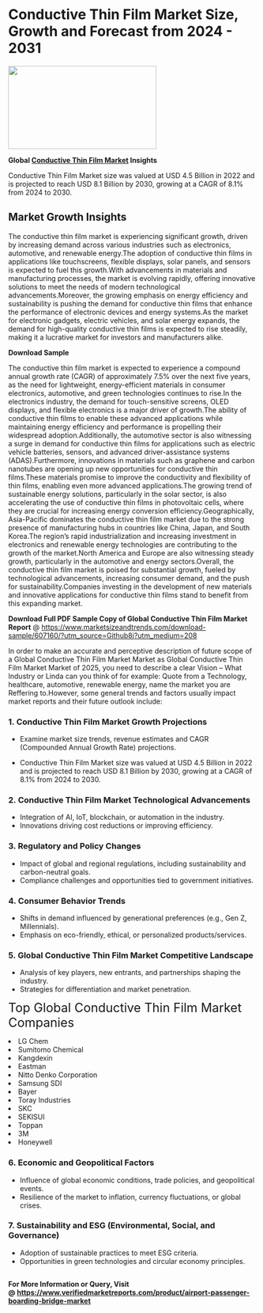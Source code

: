 <H1>Conductive Thin Film Market Size, Growth and Forecast from 2024 - 2031</H1><img class="aligncenter size-medium wp-image-584254" src="https://thirdeyenews.in/wp-content/uploads/2024/09/Global-Market-Research-300x168.jpeg" alt="" width="300" height="168" /><p><strong>Global&nbsp;<a href="https://www.marketsizeandtrends.com/download-sample/607160/?utm_source=Github8j?utm_medium=208">Conductive Thin Film Market</a> Insights</strong></p><p>Conductive Thin Film Market size was valued at USD 4.5 Billion in 2022 and is projected to reach USD 8.1 Billion by 2030, growing at a CAGR of 8.1% from 2024 to 2030.</p><p><h2>Market Growth Insights</h2> <p>The conductive thin film market is experiencing significant growth, driven by increasing demand across various industries such as electronics, automotive, and renewable energy.The adoption of conductive thin films in applications like touchscreens, flexible displays, solar panels, and sensors is expected to fuel this growth.With advancements in materials and manufacturing processes, the market is evolving rapidly, offering innovative solutions to meet the needs of modern technological advancements.Moreover, the growing emphasis on energy efficiency and sustainability is pushing the demand for conductive thin films that enhance the performance of electronic devices and energy systems.As the market for electronic gadgets, electric vehicles, and solar energy expands, the demand for high-quality conductive thin films is expected to rise steadily, making it a lucrative market for investors and manufacturers alike.</p> <p><strong>Download Sample</strong></p> <p>The conductive thin film market is expected to experience a compound annual growth rate (CAGR) of approximately 7.5% over the next five years, as the need for lightweight, energy-efficient materials in consumer electronics, automotive, and green technologies continues to rise.In the electronics industry, the demand for touch-sensitive screens, OLED displays, and flexible electronics is a major driver of growth.The ability of conductive thin films to enable these advanced applications while maintaining energy efficiency and performance is propelling their widespread adoption.Additionally, the automotive sector is also witnessing a surge in demand for conductive thin films for applications such as electric vehicle batteries, sensors, and advanced driver-assistance systems (ADAS).Furthermore, innovations in materials such as graphene and carbon nanotubes are opening up new opportunities for conductive thin films.These materials promise to improve the conductivity and flexibility of thin films, enabling even more advanced applications.The growing trend of sustainable energy solutions, particularly in the solar sector, is also accelerating the use of conductive thin films in photovoltaic cells, where they are crucial for increasing energy conversion efficiency.Geographically, Asia-Pacific dominates the conductive thin film market due to the strong presence of manufacturing hubs in countries like China, Japan, and South Korea.The region’s rapid industrialization and increasing investment in electronics and renewable energy technologies are contributing to the growth of the market.North America and Europe are also witnessing steady growth, particularly in the automotive and energy sectors.Overall, the conductive thin film market is poised for substantial growth, fueled by technological advancements, increasing consumer demand, and the push for sustainability.Companies investing in the development of new materials and innovative applications for conductive thin films stand to benefit from this expanding market.<p><span class=""><strong>Download Full PDF Sample Copy of Global Conductive Thin Film Market Report</strong> @ <a href="https://www.marketsizeandtrends.com/download-sample/607160/?utm_source=Github8j?utm_medium=208" target="_blank">https://www.marketsizeandtrends.com/download-sample/607160/?utm_source=Github8j?utm_medium=208</a></span></p><p>In order to make an accurate and perceptive description of future scope of a Global&nbsp;Conductive Thin Film Market Market as Global&nbsp;Conductive Thin Film Market Market of 2025, you need to describe a clear Vision &ndash; What Industry or Linda can you think of for example: Quote from a Technology, healthcare, automotive, renewable energy, name the market you are Reffering to.However, some general trends and factors usually impact market reports and their future outlook include:</p><h3>1.&nbsp;<strong>Conductive Thin Film Market Growth Projections</strong></h3><ul><li>Examine market size trends, revenue estimates and CAGR (Compounded Annual Growth Rate) projections.</li><li><p>Conductive Thin Film Market size was valued at USD 4.5 Billion in 2022 and is projected to reach USD 8.1 Billion by 2030, growing at a CAGR of 8.1% from 2024 to 2030.</p></li></ul><h3>2.&nbsp;<strong>Conductive Thin Film Market Technological Advancements</strong></h3><ul><li>Integration of AI, IoT, blockchain, or automation in the industry.</li><li>Innovations driving cost reductions or improving efficiency.</li></ul><h3>3.&nbsp;<strong>Regulatory and Policy Changes</strong></h3><ul><li>Impact of global and regional regulations, including sustainability and carbon-neutral goals.</li><li>Compliance challenges and opportunities tied to government initiatives.</li></ul><h3>4.&nbsp;<strong>Consumer Behavior Trends</strong></h3><ul><li>Shifts in demand influenced by generational preferences (e.g., Gen Z, Millennials).</li><li>Emphasis on eco-friendly, ethical, or personalized products/services.</li></ul><h3>5.&nbsp;<strong>Global Conductive Thin Film Market Competitive Landscape</strong></h3><ul><li>Analysis of key players, new entrants, and partnerships shaping the industry.</li><li>Strategies for differentiation and market penetration.</li></ul><p data-pm-slice="1 1 []"><span style="color: inherit; font-family: inherit; font-size: 25px;">Top Global Conductive Thin Film Market Companies</span></p><div class="" data-test-id=""><p><li>LG Chem</li><li> Sumitomo Chemical</li><li> Kangdexin</li><li> Eastman</li><li> Nitto Denko Corporation</li><li> Samsung SDI</li><li> Bayer</li><li> Toray Industries</li><li> SKC</li><li> SEKISUI</li><li> Toppan</li><li> 3M</li><li> Honeywell</li></p></div><h3>6.&nbsp;<strong>Economic and Geopolitical Factors</strong></h3><ul><li>Influence of global economic conditions, trade policies, and geopolitical events.</li><li>Resilience of the market to inflation, currency fluctuations, or global crises.</li></ul><h3>7.&nbsp;<strong>Sustainability and ESG (Environmental, Social, and Governance)</strong></h3><ul><li>Adoption of sustainable practices to meet ESG criteria.</li><li>Opportunities in green technologies and circular economy principles.</li></ul><h2><strong style="font-size: 14px;">For More Information or Query, Visit @&nbsp;</strong><a style="background-color: #ffffff; font-size: 14px;" href="https://www.marketsizeandtrends.com/report/conductive-thin-film-market/" target="_blank">https://www.verifiedmarketreports.com/product/airport-passenger-boarding-bridge-market</a></h2>
